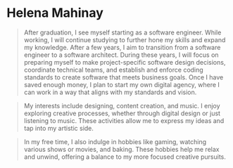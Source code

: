 # Helena Mahinay




> After graduation, I see myself starting as a software engineer. While working, I will continue studying to further hone my skills and expand my knowledge. After a few years, I aim to transition from a software engineer to a software architect. During these years, I will focus on preparing myself to make project-specific software design decisions, coordinate technical teams, and establish and enforce coding standards to create software that meets business goals. Once I have saved enough money, I plan to start my own digital agency, where I can work in a way that aligns with my standards and vision.


> My interests include designing, content creation, and music. I enjoy exploring creative processes, whether through digital design or just listening to music. These activities allow me to express my ideas and tap into my artistic side.


> In my free time, I also indulge in hobbies like gaming, watching various shows or movies, and baking. These hobbies help me relax and unwind, offering a balance to my more focused creative pursuits.